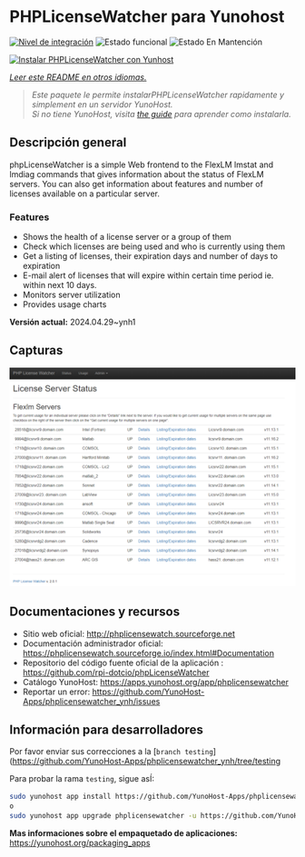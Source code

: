 <!--
Este archivo README esta generado automaticamente<https://github.com/YunoHost/apps/tree/master/tools/readme_generator>
No se debe editar a mano.
-->

# PHPLicenseWatcher para Yunohost

[![Nivel de integración](https://dash.yunohost.org/integration/phplicensewatcher.svg)](https://dash.yunohost.org/appci/app/phplicensewatcher) ![Estado funcional](https://ci-apps.yunohost.org/ci/badges/phplicensewatcher.status.svg) ![Estado En Mantención](https://ci-apps.yunohost.org/ci/badges/phplicensewatcher.maintain.svg)

[![Instalar PHPLicenseWatcher con Yunhost](https://install-app.yunohost.org/install-with-yunohost.svg)](https://install-app.yunohost.org/?app=phplicensewatcher)

*[Leer este README en otros idiomas.](./ALL_README.md)*

> *Este paquete le permite instalarPHPLicenseWatcher rapidamente y simplement en un servidor YunoHost.*  
> *Si no tiene YunoHost, visita [the guide](https://yunohost.org/install) para aprender como instalarla.*

## Descripción general

phpLicenseWatcher is a simple Web frontend to the FlexLM lmstat and lmdiag commands that gives information about the status of FlexLM servers. You can also get information about features and number of licenses available on a particular server.

### Features

- Shows the health of a license server or a group of them
- Check which licenses are being used and who is currently using them
- Get a listing of licenses, their expiration days and number of days to expiration
- E-mail alert of licenses that will expire within certain time period ie. within next 10 days.
- Monitors server utilization
- Provides usage charts


**Versión actual:** 2024.04.29~ynh1

## Capturas

![Captura de PHPLicenseWatcher](./doc/screenshots/screenshot1.png)

## Documentaciones y recursos

- Sitio web oficial: <http://phplicensewatch.sourceforge.net>
- Documentación administrador oficial: <https://phplicensewatch.sourceforge.io/index.html#Documentation>
- Repositorio del código fuente oficial de la aplicación : <https://github.com/rpi-dotcio/phpLicenseWatcher>
- Catálogo YunoHost: <https://apps.yunohost.org/app/phplicensewatcher>
- Reportar un error: <https://github.com/YunoHost-Apps/phplicensewatcher_ynh/issues>

## Información para desarrolladores

Por favor enviar sus correcciones a la [`branch testing`](https://github.com/YunoHost-Apps/phplicensewatcher_ynh/tree/testing

Para probar la rama `testing`, sigue asÍ:

```bash
sudo yunohost app install https://github.com/YunoHost-Apps/phplicensewatcher_ynh/tree/testing --debug
o
sudo yunohost app upgrade phplicensewatcher -u https://github.com/YunoHost-Apps/phplicensewatcher_ynh/tree/testing --debug
```

**Mas informaciones sobre el empaquetado de aplicaciones:** <https://yunohost.org/packaging_apps>
